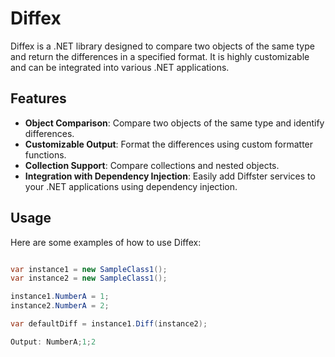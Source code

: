 ﻿# Diffex

Diffex is a .NET library designed to compare two objects of the same type and return the differences in a specified format. It is highly customizable and can be integrated into various .NET applications.

## Features

- **Object Comparison**: Compare two objects of the same type and identify differences.
- **Customizable Output**: Format the differences using custom formatter functions.
- **Collection Support**: Compare collections and nested objects.
- **Integration with Dependency Injection**: Easily add Diffster services to your .NET applications using dependency injection.

## Usage

Here are some examples of how to use Diffex:
```csharp

var instance1 = new SampleClass1();
var instance2 = new SampleClass1();

instance1.NumberA = 1;
instance2.NumberA = 2;

var defaultDiff = instance1.Diff(instance2);

Output: NumberA;1;2

```

